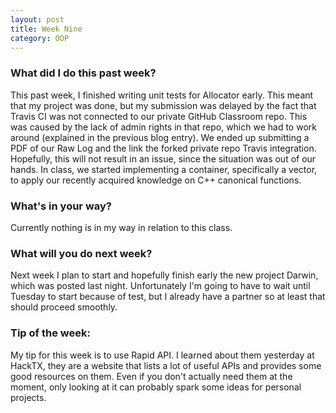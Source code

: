 ```yaml
---
layout: post
title: Week Nine
category: OOP
---
```


### What did I do this past week?
This past week, I finished writing unit tests for Allocator early. This meant that my project was done, but my submission was delayed by the fact that Travis CI was not connected to our private GitHub Classroom repo. This was caused by the lack of admin rights in that repo, which we had to work around (explained in the previous blog entry). We ended up submitting a PDF of our Raw Log and the link the forked private repo Travis integration. Hopefully, this will not result in an issue, since the situation was out of our hands. In class, we started implementing a container, specifically a vector, to apply our recently acquired knowledge on C++ canonical functions.

### What's in your way?
Currently nothing is in my way in relation to this class.

### What will you do next week?
Next week I plan to start and hopefully finish early the new project Darwin, which was posted last night. Unfortunately I'm going to have to wait until Tuesday to start because of test, but I already have a partner so at least that should proceed smoothly.

### Tip of the week:
My tip for this week is to use Rapid API. I learned about them yesterday at HackTX, they are a website that lists a lot of useful APIs and provides some good resources on them. Even if you don't actually need them at the moment, only looking at it can probably spark some ideas for personal projects.
